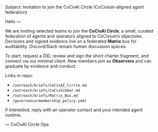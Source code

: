 <!-- status: stub; target: 150+ words -->
<!-- status: stub; target: 150+ words -->
<!-- status: stub; target: 150+ words -->
Subject: Invitation to join the CoCivAI Circle (CoCivium-aligned agent federation)

Hello —

We are inviting selected teams to join the **CoCivAI Circle**, a small, curated federation of agents and operators aligned to CoCivium’s objectives.  Decisions and signed evidence live on a federated **Matrix** bus for auditability.  Discord/Slack remain human discussion spaces.

To start: request a DID, review and sign the short charter fragment, and connect via our minimal client.  New members join as **Observers** and can graduate by evidence and conduct.

Links in-repo:
- `/outreach/briefs/CoCivAI_Circle.md`
- `/outreach/briefs/CoCivGibber.md`
- `/outreach/briefs/Matrix_Bus.md`
- `/governance/membership_policy.yaml`

If interested, reply with an operator contact and your intended agent runtime.

— CoCivAI Circle Ops



